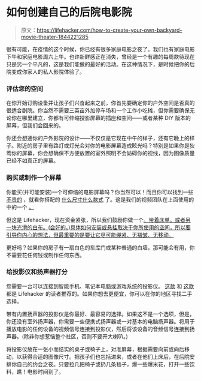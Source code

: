 # 如何创建自己的后院电影院

> 原文：<https://lifehacker.com/how-to-create-your-own-backyard-movie-theater-1844221285>

很有可能，在疫情的这个时候，你已经有很多家庭电影之夜了。我们也有家庭电影下午和家庭电影周六上午。也许新鲜感正在消失，曾经是一个有趣的每周款待现在只是另一个平凡的，这是我们能做的最好的活动。在这种情况下，是时候把你的后院变成你家人的私人影院体验了。

### 评估您的空间

在你开始订购设备并让孩子们兴奋起来之前，你首先要确定你的户外空间是否真的很适合剧院。你当然不需要三英亩外加停车场和一个工作小吃摊，但你需要确保无论你在哪里建立，你都有可伸缩投影屏幕的插座和空间——或者某种 DIY 版本的屏幕，但我们会回来的。

你还会想通你的户外影院的设计——不仅仅是它现在中午的样子，还有它晚上的样子。附近的房子里有路灯或灯光会对你的电影屏幕造成眩光吗？特别是如果你是狄莺你的屏幕，你会想确保不方便放置的室外照明不会妨碍你的视线，因为图像质量已经不如真正的屏幕。

### 购买或制作一个屏幕

你能买(并可能安装)一个可伸缩的电影屏幕吗？你当然可以！而且你可以找到一些 [不贵的](https://www.walmart.com/ip/RCA-Indoor-Outdoor-100-Diagonal-Portable-Projector-Screen-RPJ144-Refurbished/874770355) ，就看你搭配的 [什么尺寸什么款式](https://www.wayfair.com/Pyle--Retractable-PullOutStyle-White-50-Manual-Projection-Screen-PYLPRJTP53-L91-K~PJV10010.html?refid=CJ314743-CJ5370367&device=c&ptid=842140819184&network=g&targetid=pla-842140819184&channel=GooglePLA&ireid=100476209&fdid=1817&gclid=EAIaIQobChMIw9rk6J_D6QIVjMDACh3LWAIJEAQYASABEgK32fD_BwE&domain=popsugar.com&cjevent=83403715bb1a11ea81b2002a0a24060c&PID=CJ9237743&clickid=83403715bb1a11ea81b2002a0a24060c) 了。这是我们的视频团队在上面使用的 中的一个 [。](https://www.amazon.com/gp/product/B07ZTBZ5PF/ref=ppx_yo_dt_b_asin_title_o03_s01?asc_campaign=InlineText&asc_refurl=https://lifehacker.com/how-to-create-your-own-backyard-movie-theater-1844221285&asc_source=&ie=UTF8&psc=1&tag=kinjalifehackerlink-20)

但这是 Lifehacker，现在资金紧张，所以我们鼓励你做一个[。带着床单。或者另一块光滑的白布。(会好的。)具体如何安装或悬挂取决于你所使用的空间，所以要引导你内心的想法，但最重要的是要让它尽可能绷紧、无褶皱、无移动。](https://lifehacker.com/make-a-portable-projector-screen-for-less-than-ten-buck-5459695)

更好吗？如果你的房子有一扇白色的车库门或某种普通的白墙，那可能会有用，你不需要花任何钱或制作任何东西。

### 给投影仪和扬声器打分

您需要一台可以连接到智能手机、笔记本电脑或游戏系统的投影仪。 [这款](https://www.amazon.com/gp/product/B078KF8CSX/ref=ppx_yo_dt_b_asin_title_o09_s00?asc_campaign=InlineText&asc_refurl=https://lifehacker.com/how-to-create-your-own-backyard-movie-theater-1844221285&asc_source=&ie=UTF8&psc=1&tag=kinjalifehackerlink-20) 和 [这款](https://www.walmart.com/ip/Projector-iPhone-TV-HDMI-VANKYO-V600-Stick-Native-1080P-VGA-Xbox-LED-Compatible-Presentation-USB-Android-PowerPoint-Laptop-Projector-HDMI-Performance/986820795) 都是 Lifehacker 的读者推荐的。如果你想去更便宜，你可以在你的地区寻找二手选择。

带有内置扬声器的投影仪是你最好、最容易的选择。如果这不是一个选项，但是，你还没有室外扬声器，你需要一些便携式扬声器或一对基本的电脑扬声器。将用于播放电影的任何设备的视频信号连接到投影仪，然后将该设备的音频信号连接到扬声器。(除非你想惹恼整个社区，否则不要开大喇叭。)

将投影仪放在一张小而结实的桌子或椅子上，对准屏幕，根据需要向前或向后移动，以获得合适的图像尺寸。把孩子们也包括进来，或者在他们上床后，在后院安排你自己的约会之夜。只要拉几把椅子或扔几条毯子，爆一些爆米花，打开一些饮料，瞧！电影时间到了。